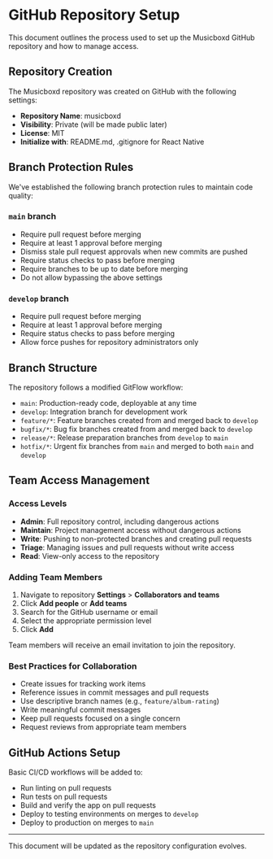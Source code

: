 # GitHub Repository Setup

This document outlines the process used to set up the Musicboxd GitHub repository and how to manage access.

## Repository Creation

The Musicboxd repository was created on GitHub with the following settings:

- **Repository Name**: musicboxd
- **Visibility**: Private (will be made public later)
- **License**: MIT
- **Initialize with**: README.md, .gitignore for React Native

## Branch Protection Rules

We've established the following branch protection rules to maintain code quality:

### `main` branch
- Require pull request before merging
- Require at least 1 approval before merging
- Dismiss stale pull request approvals when new commits are pushed
- Require status checks to pass before merging
- Require branches to be up to date before merging
- Do not allow bypassing the above settings

### `develop` branch
- Require pull request before merging
- Require at least 1 approval before merging
- Require status checks to pass before merging
- Allow force pushes for repository administrators only

## Branch Structure

The repository follows a modified GitFlow workflow:

- `main`: Production-ready code, deployable at any time
- `develop`: Integration branch for development work
- `feature/*`: Feature branches created from and merged back to `develop`
- `bugfix/*`: Bug fix branches created from and merged back to `develop`
- `release/*`: Release preparation branches from `develop` to `main`
- `hotfix/*`: Urgent fix branches from `main` and merged to both `main` and `develop`

## Team Access Management

### Access Levels

- **Admin**: Full repository control, including dangerous actions
- **Maintain**: Project management access without dangerous actions
- **Write**: Pushing to non-protected branches and creating pull requests
- **Triage**: Managing issues and pull requests without write access
- **Read**: View-only access to the repository

### Adding Team Members

1. Navigate to repository **Settings** > **Collaborators and teams**
2. Click **Add people** or **Add teams**
3. Search for the GitHub username or email
4. Select the appropriate permission level
5. Click **Add**

Team members will receive an email invitation to join the repository.

### Best Practices for Collaboration

- Create issues for tracking work items
- Reference issues in commit messages and pull requests
- Use descriptive branch names (e.g., `feature/album-rating`)
- Write meaningful commit messages
- Keep pull requests focused on a single concern
- Request reviews from appropriate team members

## GitHub Actions Setup

Basic CI/CD workflows will be added to:

- Run linting on pull requests
- Run tests on pull requests
- Build and verify the app on pull requests
- Deploy to testing environments on merges to `develop`
- Deploy to production on merges to `main`

---

This document will be updated as the repository configuration evolves. 